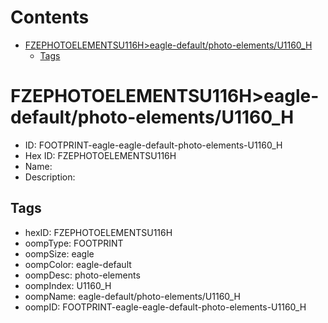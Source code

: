 



Contents
========

* [FZEPHOTOELEMENTSU116H>eagle-default/photo-elements/U1160_H](#fzephotoelementsu116heagle-defaultphoto-elementsu1160_h)
	* [Tags](#tags)

# FZEPHOTOELEMENTSU116H>eagle-default/photo-elements/U1160_H

- ID: FOOTPRINT-eagle-eagle-default-photo-elements-U1160_H
- Hex ID: FZEPHOTOELEMENTSU116H
- Name: 
- Description: 

## Tags

- hexID: FZEPHOTOELEMENTSU116H
- oompType: FOOTPRINT
- oompSize: eagle
- oompColor: eagle-default
- oompDesc: photo-elements
- oompIndex: U1160_H
- oompName: eagle-default/photo-elements/U1160_H
- oompID: FOOTPRINT-eagle-eagle-default-photo-elements-U1160_H
